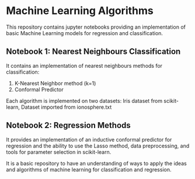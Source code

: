# Machine Learning Algorithms
This repository contains jupyter notebooks providing an implementation of basic Machine Learning models for regression and classification.

## Notebook 1: Nearest Neighbours Classification
It contains an implementation of nearest neighbours methods for classification:
1) K-Nearest Neighbor method (k=1)
2) Conformal Predictor <br>

Each algorithm is implemented on two datasets: Iris dataset from scikit-learn, Dataset imported from ionosphere.txt

## Notebook 2: Regression Methods
It provides an implementation of an inductive conformal predictor for regression and the ability to use the Lasso method, data preprocessing, and tools for parameter selection in scikit-learn.

It is a basic repository to have an understanding of ways to apply the ideas and algorithms of machine learning for classification and regression.
